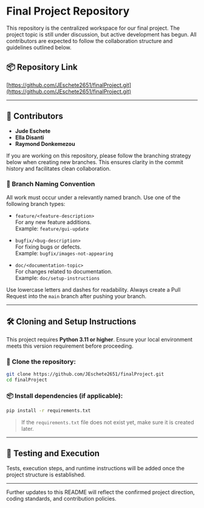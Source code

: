 
# Final Project Repository

This repository is the centralized workspace for our final project. The project topic is still under discussion, but active development has begun. All contributors are expected to follow the collaboration structure and guidelines outlined below.

## 📦 Repository Link

[https://github.com/JEschete2651/finalProject.git](https://github.com/JEschete2651/finalProject.git)

---

## 👥 Contributors

- **Jude Eschete**
- **Ella Disanti**
- **Raymond Donkemezou**

If you are working on this repository, please follow the branching strategy below when creating new branches. This ensures clarity in the commit history and facilitates clean collaboration.

### 🔀 Branch Naming Convention

All work must occur under a relevantly named branch. Use one of the following branch types:

- `feature/<feature-description>`  
  For any new feature additions.  
  Example: `feature/gui-update`

- `bugfix/<bug-description>`  
  For fixing bugs or defects.  
  Example: `bugfix/images-not-appearing`

- `doc/<documentation-topic>`  
  For changes related to documentation.  
  Example: `doc/setup-instructions`

Use lowercase letters and dashes for readability. Always create a Pull Request into the `main` branch after pushing your branch.

---

## 🛠️ Cloning and Setup Instructions

This project requires **Python 3.11 or higher**. Ensure your local environment meets this version requirement before proceeding.

### 🔁 Clone the repository:

```bash
git clone https://github.com/JEschete2651/finalProject.git
cd finalProject
```


### 📦 Install dependencies (if applicable):

```bash
pip install -r requirements.txt
```

> If the `requirements.txt` file does not exist yet, make sure it is created later.

---

## 🧪 Testing and Execution

Tests, execution steps, and runtime instructions will be added once the project structure is established.

---

Further updates to this README will reflect the confirmed project direction, coding standards, and contribution policies.
```
